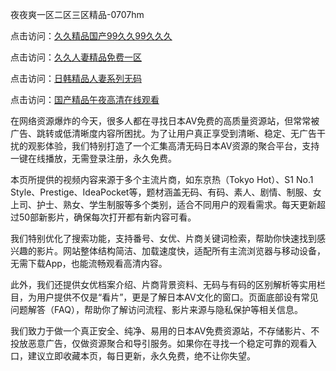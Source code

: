 夜夜爽一区二区三区精品-0707hm


点击访问：<a href="https://rtj-3zo.pages.dev/">久久精品国产99久久99久久久</a>

点击访问：<a href="https://vassv.pages.dev/">久久人妻精品免费一区</a>

点击访问：<a href="https://gda-c7m.pages.dev/">日韩精品人妻系列无码</a>

点击访问：<a href="https://cfad.pages.dev/">国产精品午夜高清在线观看</a>


在网络资源爆炸的今天，很多人都在寻找日本AV免费的高质量资源站，但常常被广告、跳转或低清晰度内容所困扰。为了让用户真正享受到清晰、稳定、无广告干扰的观影体验，我们特别打造了一个汇集高清无码日本AV资源的聚合平台，支持一键在线播放，无需登录注册，永久免费。

本页所提供的视频内容来源于多个主流片商，如东京热（Tokyo Hot）、S1 No.1 Style、Prestige、IdeaPocket等，题材涵盖无码、有码、素人、剧情、制服、女上司、护士、熟女、学生制服等多个类别，适合不同用户的观看需求。每天更新超过50部新影片，确保每次打开都有新内容可看。

我们特别优化了搜索功能，支持番号、女优、片商关键词检索，帮助你快速找到感兴趣的影片。网站整体结构简洁、加载速度快，适配所有主流浏览器与移动设备，无需下载App，也能流畅观看高清内容。

此外，我们还提供女优档案介绍、片商背景资料、无码与有码的区别解析等实用栏目，为用户提供不仅是“看片”，更是了解日本AV文化的窗口。页面底部设有常见问题解答（FAQ），帮助你了解访问流程、影片来源与隐私保护等相关信息。

我们致力于做一个真正安全、纯净、易用的日本AV免费资源站，不存储影片、不投放恶意广告，仅做资源聚合和导引服务。如果你在寻找一个稳定可靠的观看入口，建议立即收藏本页，每日更新，永久免费，绝不让你失望。



<span style="display:none;">[Canonical link](https://github.com/dd54045/54045 ）</span>
